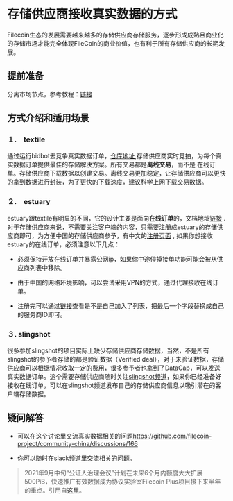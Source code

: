 # 存储供应商接收真实数据的方式

 Filecoin生态的发展需要越来越多的存储供应商存储服务，逐步形成成熟且商业化的存储市场才能完全体现FileCoin的商业价值，也有利于所有存储供应商的长期发展。

## 提前准备

分离市场节点，参考教程：[链接](https://github.com/filecoin-project/community-china/blob/master/documents/tutorial/split_markets_node/split_markets_node.md)

## 方式介绍和适用场景

### １.　textile

通过运行bidbot去竞争真实数据订单，[仓库地址](https://github.com/textileio/bidbot),存储供应商实时竞拍，为每个真实数据订单提供最佳的存储解决方案。所有交易都是**离线交易**，而不是 在线订单。存储供应商下载数据以创建交易。离线交易更加稳定，让存储供应商可以更快的拿到数据进行封装，为了更快的下载速度，建议科学上网下载交易数据。

### ２.　estuary

estuary跟textile有明显的不同，它的设计主要是面向**在线订单**的，文档地址[链接](https://docs.estuary.tech/) . 对于存储供应商来说，不需要关注客户端的内容，只需要注册成estuary的存储供应商即可，为方便中国的存储供应商参予，有中文的[注册页面](https://docs.estuary.tech/get-provider-added-cn) , 如果你想接收estuary的在线订单，必须注意以下几点：

- 必须保持开放在线订单并暴露公网ip，如果你中途停掉接单功能可能会被从供应商列表中移除。

- 由于中国的网络环境影响，可以尝试采用VPN的方式，通过代理接收在线订单。

- 注册完可以通过[链接](https://estuary.tech/providers/stats/f01264125)查看是不是自己加入了列表，把最后一个字段替换成自己的服务商ID即可。

### ３. slingshot

很多参加slingshot的项目实际上缺少存储供应商存储数据，当然，不是所有slingshot的参予者存储的都是验证数据（Verified deal），对于未验证数据，存储供应商可以根据情况收取一定的费用，很多参予者也拿到了DataCap，可以发送真实数据订单。这个需要存储供应商随时关注[slingshot频道](https://filecoinproject.slack.com/archives/C01AZP8BKRQ)，如果你已经准备好接收在线订单，可以在slingshot频道发布自己的存储供应商信息以吸引潜在的客户端存储数据。

## 疑问解答

- 可以在这个讨论里交流真实数据相关的问题<https://github.com/filecoin-project/community-china/discussions/166>

- 你可以随时在slack频道里交流相关的问题。

> 2021年9月中旬“公证人治理会议”计划在未来6个月内额度大大扩展500PiB，快速推广有效数据成为协议实验室Filecoin Plus项目接下来半年的重点。引用自[这里](https://mp.weixin.qq.com/s/jtz6MLe3d9aV2ZgxaJbm9A)。
